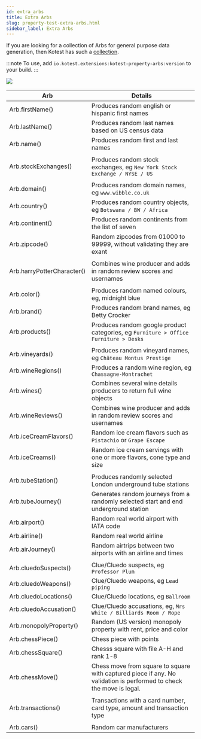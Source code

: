 ```yaml
---
id: extra_arbs
title: Extra Arbs
slug: property-test-extra-arbs.html
sidebar_label: Extra Arbs
---
```


If you are looking for a collection of Arbs for general purpose data generation,
then Kotest has such a [collection](https://github.com/kotest/kotest-property-arbs).

:::note
To use, add `io.kotest.extensions:kotest-property-arbs:version` to your build.
:::

[<img src="https://img.shields.io/maven-central/v/io.kotest.extensions/kotest-property-arbs?label=latest%20release"/>](https://search.maven.org/search?q=g:io.kotest.extensions)


| Arb  	                     | Details  	                                                                                                          |
|----------------------------|---------------------------------------------------------------------------------------------------------------------|
| Arb.firstName()            | Produces random english or hispanic first names                                                                     |
| Arb.lastName()             | Produces random last names based on US census data                                                                  |
| Arb.name()                 | Produces random first and last names                                                                                |
| 	                          | 	                                                                                                                   |
| Arb.stockExchanges()       | Produces random stock exchanges, eg `New York Stock Exchange / NYSE / US`                                           |
| 	                          | 	                                                                                                                   |
| Arb.domain()               | Produces random domain names, eg `www.wibble.co.uk`                                                                 |
| Arb.country()              | Produces random country objects, eg `Botswana / BW / Africa`                                                        |
| Arb.continent()            | Produces random continents from the list of seven                                                                   |
| Arb.zipcode()              | Random zipcodes from 01000 to 99999, without validating they are exant                                              |
| 	                          | 	                                                                                                                   |
| Arb.harryPotterCharacter() | Combines wine producer and adds in random review scores and usernames                                               |
| 	                          | 	                                                                                                                   |
| Arb.color()                | Produces random named colours, eg, midnight blue                                                                    |
| Arb.brand()                | Produces random brand names, eg Betty Crocker                                                                       |
| Arb.products()             | Produces random google product categories, eg `Furniture > Office Furniture > Desks`                                |
| 	                          | 	                                                                                                                   |
| Arb.vineyards()	           | Produces random vineyard names, eg `Château Montus Prestige`                                                        |
| Arb.wineRegions()	         | Produces a random wine region, eg `Chassagne-Montrachet`                                                            |
| Arb.wines()                | Combines several wine details producers to return full wine objects                                                 |
| Arb.wineReviews()          | Combines wine producer and adds in random review scores and usernames                                               |
| Arb.iceCreamFlavors()      | Random ice cream flavors such as `Pistachio` or `Grape Escape`                                                      |
| Arb.iceCreams()            | Random ice cream servings with one or more flavors, cone type and size                                              |
| 	                          | 	                                                                                                                   |
| Arb.tubeStation()          | Produces randomly selected London underground tube stations                                                         |
| Arb.tubeJourney()          | Generates random journeys from a randomly selected start and end underground station                                |
| Arb.airport()              | Random real world airport with IATA code                                                                            |
| Arb.airline()              | Random real world airline                                                                                           |
| Arb.airJourney()           | Random airtrips between two airports with an airline and times                                                      |
|                            |                                                                                                                     |
| Arb.cluedoSuspects()       | Clue/Cluedo suspects, eg `Professor Plum`                                                                           |
| Arb.cluedoWeapons()        | Clue/Cluedo weapons, eg `Lead piping`                                                                               |
| Arb.cluedoLocations()      | Clue/Cluedo locations, eg `Ballroom`                                                                                |
| Arb.cluedoAccusation()     | Clue/Cluedo accusations, eg, `Mrs White / Billiards Room / Rope`                                                    |
| Arb.monopolyProperty()     | Random (US version) monopoly property with rent, price and color                                                    |
| Arb.chessPiece()           | Chess piece with points                                                                                             |
| Arb.chessSquare()          | Chesss square with file A-H and rank 1-8                                                                            |
| Arb.chessMove()            | Chess move from square to square with captured piece if any. No validation is performed to check the move is legal. |
|                            |                                                                                                                     |
| Arb.transactions()         | Transactions with a card number, card type, amount and transaction type                                             |
|                            |                                                                                                                     |
| Arb.cars()                 | Random car manufacturers                                                                                            |
